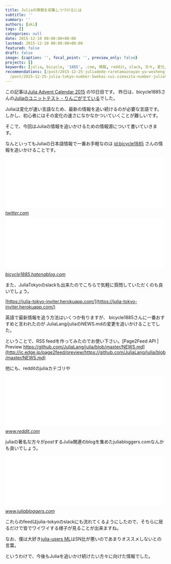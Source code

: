 ```yaml
---
title: Juliaの情報を収集しつづけるには
subtitle: ''
summary: ''
authors: [aki]
tags: []
categories: null
date: 2015-12-10 00:00:00+00:00
lastmod: 2015-12-10 00:00:00+00:00
featured: false
draft: false
image: {caption: '', focal_point: '', preview_only: false}
projects: []
keywords: [julia, bicycle, '1885', .com, 情報, reddit, slack, 方々, 変化, www]
recommendations: [/post/2015-12-25-juliadede-raretamainayan-yu-wosheng-rishang-gerufang-fa-number-juliaac/,
  /post/2015-12-25-julia-tokyo-number-5wokai-cui-simasita-number-juliatokyo/, /post/2015-09-23-mecab-dot-jlwojulia-v0-dot-4-0-rc2nidui-ying-sita/]
---
```

この記事は[Julia Advent Calendar 2015](http://qiita.com/advent-calendar/2015/julialang) の10日目です。 昨日は、bicycle1885さんの[Juliaのユニットテスト - りんごがでている](http://bicycle1885.hatenablog.com/entry/2015/12/09/121347)でした。

Juliaは変化が速い言語なため、最新の情報を追い続けるのが必要な言語です。 しかし、初心者にはその変化の速さになかなかついていくことが難しいです。

そこで、今回はJuliaの情報を追いかけるための情報源について書いていきます。

なんといってもJuliaの日本語情報で一番お手軽なのは [id:bicycle1885](http://blog.hatena.ne.jp/bicycle1885/) さんの情報を追いかけることです。

<iframe src="//hatenablog-parts.com/embed?url=http%3A%2F%2Ftwitter.com%2Fbicycle1885" title="佐藤(｢・ω・)｢ｶﾞｵｰ建太 (@bicycle1885) | Twitter" class="embed-card embed-webcard" scrolling="no" frameborder="0" style="display: block; width: 100%; height: 155px; max-width: 500px; margin: 10px 0px;"></iframe><cite class="hatena-citation"><a href="http://twitter.com/bicycle1885">twitter.com</a></cite>

<iframe src="//hatenablog-parts.com/embed?url=http%3A%2F%2Fbicycle1885.hatenablog.com%2F" title="りんごがでている" class="embed-card embed-webcard" scrolling="no" frameborder="0" style="display: block; width: 100%; height: 155px; max-width: 500px; margin: 10px 0px;"></iframe><cite class="hatena-citation"><a href="http://bicycle1885.hatenablog.com/">bicycle1885.hatenablog.com</a></cite>

また、JuliaTokyoのslackも出来たのでこちらで気軽に質問していただくのも良いでしょう。

[https://julia-tokyo-inviter.herokuapp.com/](https://julia-tokyo-inviter.herokuapp.com/)

英語で最新情報を追う方法はいくつか有りますが、 bicycle1885さんに一番おすすめと言われたのが JuliaLang/juliaのNEWS.mdの変更を追いかけることでした。

ということで、RSS feedを作ってみたのでお使い下さい。[Page2Feed API | Preview https://github.com/JuliaLang/julia/blob/master/NEWS.md](http://ic.edge.jp/page2feed/preview/https://github.com/JuliaLang/julia/blob/master/NEWS.md)

他にも、redditのjuliaカテゴリや

<iframe src="//hatenablog-parts.com/embed?url=https%3A%2F%2Fwww.reddit.com%2Fr%2Fjulia" title="The Julia Language Subreddit • /r/Julia" class="embed-card embed-webcard" scrolling="no" frameborder="0" style="display: block; width: 100%; height: 155px; max-width: 500px; margin: 10px 0px;"></iframe><cite class="hatena-citation"><a href="https://www.reddit.com/r/julia">www.reddit.com</a></cite>

juliaの著名な方々がpostするJulia関連のblogを集めたjuliabloggers.comなんかも良いでしょう。

<iframe src="//hatenablog-parts.com/embed?url=http%3A%2F%2Fwww.juliabloggers.com%2F" title="juliabloggers.com - A Julia Language Blog Aggregator" class="embed-card embed-webcard" scrolling="no" frameborder="0" style="display: block; width: 100%; height: 155px; max-width: 500px; margin: 10px 0px;"></iframe><cite class="hatena-citation"><a href="http://www.juliabloggers.com/">www.juliabloggers.com</a></cite>

これらのfeedはjulia-tokyoのslackにも流れてくるようにしたので、そちらに居るだけで皆でワイワイする様子が見ることが出来ますね。

なお、僕は大好き[julia-users ML](https://groups.google.com/forum/#!forum/julia-users)はSN比が悪いのであまりオススメしないとの言葉。

というわけで、今後もJuliaを追いかけ続けたい方々に向けた情報でした。


